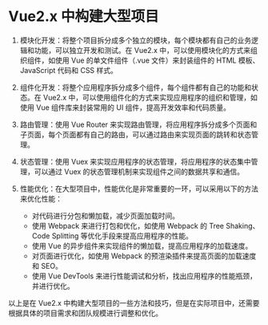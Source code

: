 # Vue2.x 中构建大型项目

1. 模块化开发：将整个项目拆分成多个独立的模块，每个模块都有自己的业务逻辑和功能，可以独立开发和测试。在 Vue2.x 中，可以使用模块化的方式来组织组件，如使用 Vue 的单文件组件（.vue 文件）来封装组件的 HTML 模板、JavaScript 代码和 CSS 样式。

2. 组件化开发：将整个应用程序拆分成多个组件，每个组件都有自己的功能和状态。在 Vue2.x 中，可以使用组件化的方式来实现应用程序的组织和管理，如使用 Vue 组件库来封装常用的 UI 组件，提高开发效率和代码质量。

3. 路由管理：使用 Vue Router 来实现路由管理，将应用程序拆分成多个页面和子页面，每个页面都有自己的路由，可以通过路由来实现页面的跳转和状态管理。

4. 状态管理：使用 Vuex 来实现应用程序的状态管理，将应用程序的状态集中管理，可以通过 Vuex 的状态管理机制来实现组件之间的数据共享和通信。

5. 性能优化：在大型项目中，性能优化是非常重要的一环，可以采用以下的方法来优化性能：

   - 对代码进行分包和懒加载，减少页面加载时间。
   - 使用 Webpack 来进行打包和优化，如使用 Webpack 的 Tree Shaking、Code Splitting 等优化手段来提高应用程序的性能。
   - 使用 Vue 的异步组件来实现组件的懒加载，提高应用程序的加载速度。
   - 对页面进行优化，如使用 Webpack 的预渲染插件来提高页面的加载速度和 SEO。
   - 使用 Vue DevTools 来进行性能调试和分析，找出应用程序的性能瓶颈，并进行优化。

以上是在 Vue2.x 中构建大型项目的一些方法和技巧，但是在实际项目中，还需要根据具体的项目需求和团队规模进行调整和优化。